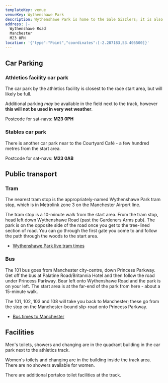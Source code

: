 ```yaml
---
templateKey: venue
venueKey: Wythenshawe Park
description: Wythenshawe Park is home to the Sale Sizzlers; it is also a cross-country venue
address: |-
  Wythenshawe Road
  Manchester
  M23 0PH
location: '{"type":"Point","coordinates":[-2.287183,53.405500]}'
---
```

## Car Parking

### Athletics facility car park

The car park by the athletics facility is closest to the race start area, but
will likely be full.

Additional parking *may* be available in the field next to the track, however
**this will not be used in very wet weather**.

Postcode for sat-navs: **M23 0PH**

### Stables car park

There is another car park near to the Courtyard Café - a few hundred metres from
the start area.

Postcode for sat-navs: **M23 0AB**

## Public transport

### Tram

The nearest tram stop is the appropriately-named Wythenshawe Park tram stop,
which is in Metrolink zone 3 on the Manchester Airport line.

The tram stop is a 10-minute walk from the start area. From the tram stop, head
left down Wythenshawe Road (past the Gardeners Arms pub). The park is on the
opposite side of the road once you get to the tree-lined section of road. You
can go through the first gate you come to and follow the path through the woods
to the start area.

* [Wythenshawe Park live tram times](https://tfgm.com/public-transport/tram/stops/wythenshawe-park-tram)

### Bus

The 101 bus goes from Manchester city-centre, down Princess Parkway. Get off the
bus at Palatine Road/Britannia Hotel and then follow the road under Princess 
Parkway. Bear left onto Wythenshawe Road and the park is on your left.
The start area is at the far-end of the park from here - about a 15-minute walk.

The 101, 102, 103 and 108 will take you back to Manchester; these go from the
stop on the Manchester-bound slip-road onto Princess Parkway.

* [Bus times to Manchester](https://tfgm.com/public-transport/bus/stops/1800SB42011/)

## Facilities

Men's toilets, showers and changing are in the quadrant building in the car park
next to the athletics track.

Women's toilets and changing are in the building inside the track area. There are
no showers available for women.

There are additional portaloo toilet facilities at the track.
